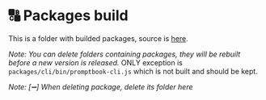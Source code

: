 # 🔠 Packages build

This is a folder with builded packages, source is [here](../src/_packages/).

_Note: You can delete folders containing packages, they will be rebuilt before a new version is released._
ONLY exception is `packages/cli/bin/promptbook-cli.js` which is not built and should be kept.

_Note: [➖] When deleting package, delete its folder here_
